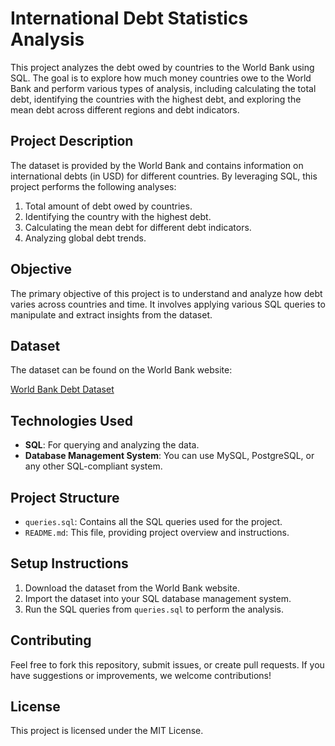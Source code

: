 # International Debt Statistics Analysis

This project analyzes the debt owed by countries to the World Bank using SQL. The goal is to explore how much money countries owe to the World Bank and perform various types of analysis, including calculating the total debt, identifying the countries with the highest debt, and exploring the mean debt across different regions and debt indicators.

## Project Description

The dataset is provided by the World Bank and contains information on international debts (in USD) for different countries. By leveraging SQL, this project performs the following analyses:

1. Total amount of debt owed by countries.
2. Identifying the country with the highest debt.
3. Calculating the mean debt for different debt indicators.
4. Analyzing global debt trends.

## Objective

The primary objective of this project is to understand and analyze how debt varies across countries and time. It involves applying various SQL queries to manipulate and extract insights from the dataset.

## Dataset

The dataset can be found on the World Bank website:

[World Bank Debt Dataset](https://www.worldbank.org/en/home)

## Technologies Used

- **SQL**: For querying and analyzing the data.
- **Database Management System**: You can use MySQL, PostgreSQL, or any other SQL-compliant system.

## Project Structure

- `queries.sql`: Contains all the SQL queries used for the project.
- `README.md`: This file, providing project overview and instructions.
  
## Setup Instructions

1. Download the dataset from the World Bank website.
2. Import the dataset into your SQL database management system.
3. Run the SQL queries from `queries.sql` to perform the analysis.

## Contributing

Feel free to fork this repository, submit issues, or create pull requests. If you have suggestions or improvements, we welcome contributions!

## License

This project is licensed under the MIT License.
